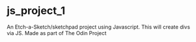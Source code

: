 # js_project_1
An Etch-a-Sketch/sketchpad project using Javascript. This will create divs via JS. Made as part of The Odin Project
